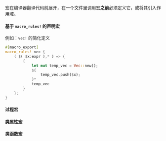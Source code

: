 宏在编译器翻译代码前展开，在一个文件里调用宏**之前**必须定义它，或将其引入作用域。

#### 基于 `macro_rules!` 的声明宏

例如：`vec!` 的简化定义

```rust
#[macro_export]
macro_rules! vec {
    ( $( $x:expr ),* ) => {
        {
            let mut temp_vec = Vec::new();
            $(
                temp_vec.push($x);
            )*
            temp_vec
        }
    };
}
```

#### 过程宏

#### 类属性宏

#### 类函数宏